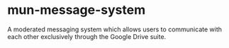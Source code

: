 # mun-message-system
A moderated messaging system which allows users to communicate with each other exclusively through the Google Drive suite. 
